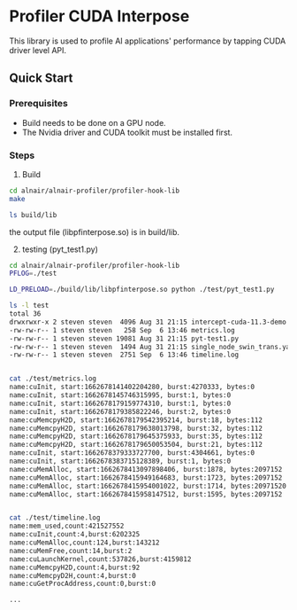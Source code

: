# Profiler CUDA Interpose 

This library is used to profile AI applications' performance by tapping CUDA driver level API.


## Quick Start

### Prerequisites
* Build needs to be done on a GPU node.
* The Nvidia driver and CUDA toolkit must be installed first.

### Steps

1. Build
```bash
cd alnair/alnair-profiler/profiler-hook-lib
make

ls build/lib
```

the output file (libpfinterpose.so) is in build/lib.

2. testing (pyt_test1.py)
```bash
cd alnair/alnair-profiler/profiler-hook-lib
PFLOG=./test

LD_PRELOAD=./build/lib/libpfinterpose.so python ./test/pyt_test1.py

ls -l test
total 36
drwxrwxr-x 2 steven steven  4096 Aug 31 21:15 intercept-cuda-11.3-demo
-rw-rw-r-- 1 steven steven   258 Sep  6 13:46 metrics.log
-rw-rw-r-- 1 steven steven 19081 Aug 31 21:15 pyt-test1.py
-rw-rw-r-- 1 steven steven  1494 Aug 31 21:15 single_node_swin_trans.yaml
-rw-rw-r-- 1 steven steven  2751 Sep  6 13:46 timeline.log


cat ./test/metrics.log
name:cuInit, start:1662678141402204280, burst:4270333, bytes:0
name:cuInit, start:1662678145746315995, burst:1, bytes:0
name:cuInit, start:1662678179159774310, burst:1, bytes:0
name:cuInit, start:1662678179385822246, burst:2, bytes:0
name:cuMemcpyH2D, start:1662678179542395214, burst:18, bytes:112
name:cuMemcpyH2D, start:1662678179638013798, burst:32, bytes:112
name:cuMemcpyH2D, start:1662678179645375933, burst:35, bytes:112
name:cuMemcpyH2D, start:1662678179650053504, burst:21, bytes:112
name:cuInit, start:1662678379333727700, burst:4304661, bytes:0
name:cuInit, start:1662678383715128389, burst:1, bytes:0
name:cuMemAlloc, start:1662678413097898406, burst:1878, bytes:2097152
name:cuMemAlloc, start:1662678415949164683, burst:1723, bytes:2097152
name:cuMemAlloc, start:1662678415954001022, burst:1714, bytes:20971520
name:cuMemAlloc, start:1662678415958147512, burst:1595, bytes:2097152


cat ./test/timeline.log
name:mem_used,count:421527552
name:cuInit,count:4,burst:6202325
name:cuMemAlloc,count:124,burst:143212
name:cuMemFree,count:14,burst:2
name:cuLaunchKernel,count:537826,burst:4159812
name:cuMemcpyH2D,count:4,burst:92
name:cuMemcpyD2H,count:4,burst:0
name:cuGetProcAddress,count:0,burst:0

...
